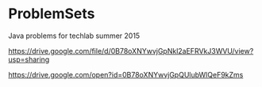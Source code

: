 # ProblemSets
Java problems for techlab summer 2015

https://drive.google.com/file/d/0B78oXNYwvjGpNkl2aEFRVkJ3WVU/view?usp=sharing

https://drive.google.com/open?id=0B78oXNYwvjGpQUlubWlQeF9kZms
